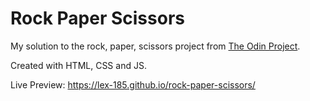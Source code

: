 # Rock Paper Scissors

My solution to the rock, paper, scissors project from [The Odin Project](https://www.theodinproject.com/lessons/foundations-rock-paper-scissors).

Created with HTML, CSS and JS.

Live Preview: https://lex-185.github.io/rock-paper-scissors/
